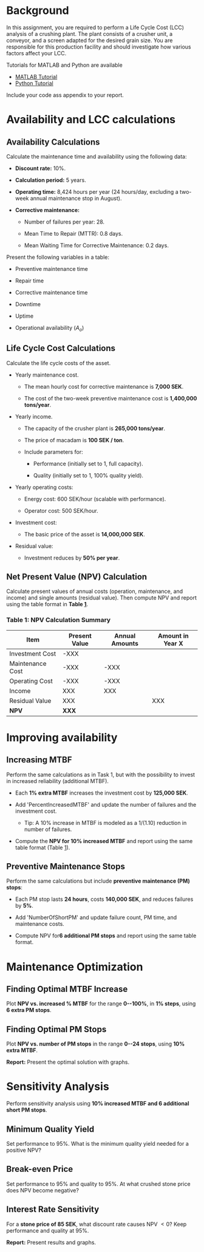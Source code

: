 Background
==========

In this assignment, you are required to perform a Life Cycle Cost (LCC)
analysis of a crushing plant. The plant consists of a crusher unit, a
conveyor, and a screen adapted for the desired grain size. You are
responsible for this production facility and should investigate how
various factors affect your LCC.

Tutorials for MATLAB and Python are available
- [MATLAB Tutorial](../MATLAB/Maintenance_Cost_Analysis_MATLAB.md)  
- [Python Tutorial](../Python/Maintenance_Cost_Analysis_Python.md) 

Include your code ass appendix to your report.

Availability and LCC calculations
=================================

Availability Calculations
-------------------------

Calculate the maintenance time and availability using the following
data:

-   **Discount rate:** 10%.

-   **Calculation period:** 5 years.

-   **Operating time:** 8,424 hours per year (24 hours/day, excluding a
    two-week annual maintenance stop in August).

-   **Corrective maintenance:**

    -   Number of failures per year: 28.

    -   Mean Time to Repair (MTTR): 0.8 days.

    -   Mean Waiting Time for Corrective Maintenance: 0.2 days.

Present the following variables in a table:

-   Preventive maintenance time

-   Repair time

-   Corrective maintenance time

-   Downtime

-   Uptime

-   Operational availability ($A_o$)

Life Cycle Cost Calculations
----------------------------

Calculate the life cycle costs of the asset.

-   Yearly maintenance cost.

    -   The mean hourly cost for corrective maintenance is **7,000
        SEK**.

    -   The cost of the two-week preventive maintenance cost is
        **1,400,000 tons/year**.

-   Yearly income.

    -   The capacity of the crusher plant is **265,000 tons/year**.

    -   The price of macadam is **100 SEK / ton**.

    -   Include parameters for:

        -   Performance (initially set to 1, full capacity).

        -   Quality (initially set to 1, 100% quality yield).

-   Yearly operating costs:

    -   Energy cost: 600 SEK/hour (scalable with performance).

    -   Operator cost: 500 SEK/hour.

-   Investment cost:

    -   The basic price of the asset is **14,000,000 SEK**.

-   Residual value:

    -   Investment reduces by **50% per year**.

Net Present Value (NPV) Calculation
-----------------------------------

Calculate present values of annual costs (operation, maintenance, and
income) and single amounts (residual value). Then compute NPV and report
using the table format in **Table [1](#NPVtable)**.

### **Table 1: NPV Calculation Summary** <a id="NPVtable"></a>

| **Item**          | **Present Value** | **Annual Amounts** | **Amount in Year X** |
|------------------|------------------|--------------------|----------------------|
| Investment Cost  | -XXX             |                    |                      |
| Maintenance Cost | -XXX             | -XXX               |                      |
| Operating Cost   | -XXX             | -XXX               |                     |
| Income          | XXX              | XXX                |                      |
| Residual Value  | XXX              |                    |  XXX                 |
| **NPV**          | **XXX**          |                    |                      |


Improving availability
======================

Increasing MTBF
---------------

Perform the same calculations as in Task 1, but with the possibility to
invest in increased reliability (additional MTBF).

-   Each **1% extra MTBF** increases the investment cost by **125,000
    SEK**.

-   Add 'PercentIncreasedMTBF' and update the number of failures and the
    investment cost.

    -   Tip: A 10% increase in MTBF is modeled as a $1/(1.10)$ reduction
        in number of failures.

-   Compute the **NPV for 10% increased MTBF** and report using the same table format (Table [1](#NPVtable)).

Preventive Maintenance Stops
----------------------------

Perform the same calculations but include **preventive maintenance (PM)
stops**:

-   Each PM stop lasts **24 hours**, costs **140,000 SEK**, and reduces
    failures by **5%**.

-   Add 'NumberOfShortPM' and update failure count, PM time, and
    maintenance costs.

-   Compute NPV for**6 additional PM stops** and report using the same table format.

Maintenance Optimization
========================

Finding Optimal MTBF Increase
-----------------------------

Plot **NPV vs. increased % MTBF** for the range **0--100%**, in **1%
steps**, using **6 extra PM stops**.

Finding Optimal PM Stops
------------------------

Plot **NPV vs. number of PM stops** in the range **0--24 stops**, using
**10% extra MTBF**.

**Report:** Present the optimal solution with graphs.

Sensitivity Analysis
====================

Perform sensitivity analysis using **10% increased MTBF and 6 additional short PM
stops**.

Minimum Quality Yield
---------------------

Set performance to 95%. What is the minimum quality yield needed
for a positive NPV?

Break-even Price
----------------

Set performance to 95% and quality to 95%. At what crushed stone
price does NPV become negative?

Interest Rate Sensitivity
-------------------------

For a **stone price of 85 SEK**, what discount rate causes NPV $<0$? Keep performance and quality at 95%.

**Report:** Present results and graphs.
